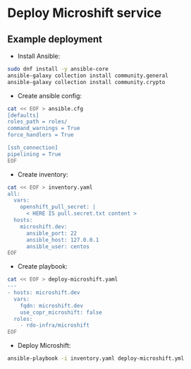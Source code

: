 Deploy Microshift service
=========================

Example deployment
------------------

* Install Ansible:

```sh
sudo dnf install -y ansible-core
ansible-galaxy collection install community.general
ansible-galaxy collection install community.crypto
```

* Create ansible config:

```sh
cat << EOF > ansible.cfg
[defaults]
roles_path = roles/
command_warnings = True
force_handlers = True

[ssh_connection]
pipelining = True
EOF
```

* Create inventory:

```sh
cat << EOF > inventory.yaml
all:
  vars:
    openshift_pull_secret: |
      < HERE IS pull.secret.txt content >
  hosts:
    microshift.dev:
      ansible_port: 22
      ansible_host: 127.0.0.1
      ansible_user: centos
EOF
```

* Create playbook:

```sh
cat << EOF > deploy-microshift.yaml
---
- hosts: microshift.dev
  vars:
    fqdn: microshift.dev
    use_copr_microshift: false
  roles:
    - rdo-infra/microshift
EOF
```

* Deploy Microshift:

```sh
ansible-playbook -i inventory.yaml deploy-microshift.yml
```

